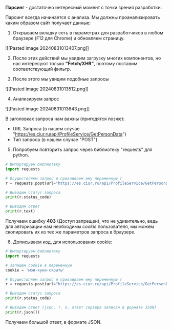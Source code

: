 **Парсинг** - достаточно интересный момент с точки зрения разработки.

Парсинг всегда начинается с анализа. Мы должны проанализировать каким образом сайт получает данные:

1. Открываем вкладку сеть в параметрах для разработчиков в любом браузере (F12 для Chrome) и обновляем страницу. 

![[Pasted image 20240831013407.png]]

2. После этих действий мы увидим загрузку многих компонентов, но нас интересуют только **"Fetch/XHR"**, поэтому поставим соответствующий фильтр.

3. После этого мы увидим подобные запросы

![[Pasted image 20240831013512.png]]

4. Анализируем запрос

![[Pasted image 20240831013643.png]]

В заголовках запроса нам важны (пригодятся позже):

- URL Запроса (в нашем случае "https://es.ciur.ru/api/ProfileService/GetPersonData")
- Тип запроса (в нашем случае "POST")

5. Попробуем повторить запрос через библиотеку "requests" для python.

``` python
# Импортируем библиотеку
import requests

# Осуществляем запрос и приваиваем ему переменную r
r = requests.post(url="https://es.ciur.ru/api/ProfileService/GetPersonData")

# Выводим статус запроса
print(r.status_code)

# Выводим ответ
print(r.text)
```

Получаем ошибку **403** (Доступ запрещен), что не удивительно, ведь для авторизации нам необходимы *cookie* пользователя, мы можем скопировать их из тех же параметров запроса в браузере.

6. Дописываем код, для использования cookie:

``` python
# Импортируем библиотеку
import requests

# Запишем cookie в переменную
cookie = 'мои-куки-скрыты'

# Осуществляем запрос и приваиваем ему переменную r
r = requests.post(url="https://es.ciur.ru/api/ProfileService/GetPersonData", headers={'cookie': cookie})

# Выводим статус запроса
print(r.status_code)

# Выводим ответ (json, т. к. ответ сервера записан в формате JSON)
print(r.json())
```

Получаем большой ответ, в формате JSON.
